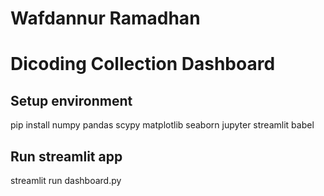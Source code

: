 # Wafdannur Ramadhan

# Dicoding Collection Dashboard
## Setup environment
pip install numpy pandas scypy matplotlib seaborn jupyter streamlit babel

## Run streamlit app
streamlit run dashboard.py
